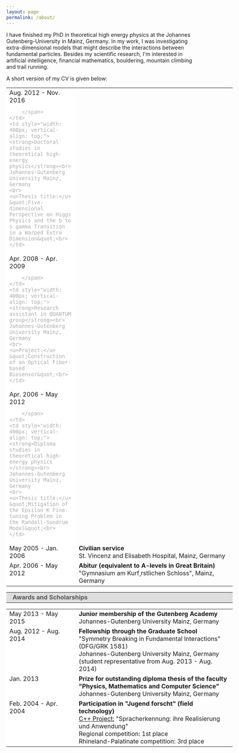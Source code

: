 ```yaml
---
layout: page
permalink: /about/
---
```


I have finished my PhD in theoretical high energy physics at the Johannes Gutenberg-University in Mainz, Germany. In my work, I was investigating extra-dimensional models that might describe the interactions between fundamental particles. Besides my scientific research, I'm interested in artificial intelligence, financial mathematics, bouldering, mountain climbing and trail running.

A short version of my CV is given below:

<table style="text-align: left; width: 600px;" border="0" cellpadding="2" cellspacing="2">
<tr>
	<td style="white-space: width: 200px; background-color: rgb(255, 255, 255); vertical-align: top;">
		Aug. 2012 - Nov. 2016 <br>
		<span style="color:#AAAAAA">
		
		</span>
	</td>
	<td style="width: 400px; vertical-align: top;">
	<strong>Doctoral studies in theoretical high-energy physics</strong><br> Johannes-Gutenberg University Mainz, Germany
	<br>
	<u>Thesis title:</u> &quot;Five-dimensional Perspective on Higgs Physics and the b to s gamma Transition in a Warped Extra Dimension&quot;<br>
	</td>
</tr>

<tr>
	<td style="white-space: width: 200px; background-color: rgb(255, 255, 255); vertical-align: top;">
		Apr. 2008 - Apr. 2009 <br>
		<span style="color:#AAAAAA">
		
		</span>
	</td>
	<td style="width: 400px; vertical-align: top;">
	<strong>Research assistant in QUANTUM group</strong><br> Johannes-Gutenberg University Mainz, Germany
	<br>
	<u>Project:</u> &quot;Construction of an Optical Fiber-based Biosensor&quot;<br>
	</td>
</tr>

<tr>
	<td style="white-space: width: 200px; background-color: rgb(255, 255, 255); vertical-align: top;">
		Apr. 2006 - May 2012 <br>
		<span style="color:#AAAAAA">
		
		</span>
	</td>
	<td style="width: 400px; vertical-align: top;">
	<strong>Diploma studies in theoretical high-energy physics </strong><br> Johannes-Gutenberg University Mainz, Germany
	<br>
	<u>Thesis title:</u> &quot;Mitigation of the Epsilon K Fine-tuning Problem in the Randall-Sundrum Model&quot;<br>
	</td>
</tr>
<tr>
	<td style="white-space: width: 200px; background-color: rgb(255, 255, 255); vertical-align: top;">
		May 2005 - Jan. 2006 <br>
		<span style="color:#AAAAAA">
		</span>
	</td>
	<td style="width: 400px; vertical-align: top;">
	<strong>Civilian service </strong><br>St. Vincenz and Elisabeth Hospital, Mainz, Germany
	<br>
	</td>
</tr>
<tr>
	<td style="white-space: width: 200px; background-color: rgb(255, 255, 255); vertical-align: top;">
		Apr. 2006 - May 2012 <br>
		<span style="color:#AAAAAA">
		</span>
	</td>
	<td style="width: 400px; vertical-align: top;">
	<strong>Abitur (equivalent to A-levels in Great Britain) </strong><br>&quot;Gymnasium am Kurf¸rstlichen Schloss&quot;, Mainz, Germany
	<br>
	</td>
</tr></table>

<table style="text-align: left; width: 600px;" border="0" cellpadding="2" cellspacing="2">
<tr>
<td style="white-space: nowrap; background-color: rgb(222, 222, 222); width: 800px;">
<b><font color="#555555">&nbsp; Awards and Scholarships </b></font></td>
</tr>
</tbody>
</table>

<table style="text-align: left; width: 600px;" border="0" cellpadding="2" cellspacing="2">
<tr>
	<td style="white-space: width: 200px; background-color: rgb(255, 255, 255); vertical-align: top;">
		May 2013 - May 2015<br>
		<span style="color:#AAAAAA">
		</span>
	</td>
	<td style="width: 400px; vertical-align: top;">
	<strong>Junior membership of the Gutenberg Academy</strong><br> Johannes-Gutenberg University Mainz, Germany
	<br>
	</td>
</tr>
<tr>
	<td style="white-space: width: 200px; background-color: rgb(255, 255, 255); vertical-align: top;">
		Aug. 2012 - Aug. 2014<br>
		<span style="color:#AAAAAA">
		</span>
	</td>
	<td style="width: 400px; vertical-align: top;">
	<strong>Fellowship through the Graduate School</strong><br>&quot;Symmetry Breaking in Fundamental Interactions&quot; (DFG/GRK 1581)<br>Johannes-Gutenberg University Mainz, Germany<br>(student representative from Aug. 2013 - Aug. 2014)
	<br>
	</td>
</tr>
<tr>
	<td style="white-space: width: 200px; background-color: rgb(255, 255, 255); vertical-align: top;">
		Jan. 2013<br>
		<span style="color:#AAAAAA">
		</span>
	</td>
	<td style="width: 400px; vertical-align: top;">
	<strong>Prize for outstanding diploma thesis of the faculty &quot;Physics, Mathematics and Computer Science&quot;</strong><br>Johannes-Gutenberg University Mainz, Germany
	<br>
	</td>
</tr>
<tr>
	<td style="white-space: width: 200px; background-color: rgb(255, 255, 255); vertical-align: top;">
		Feb. 2004 - Apr. 2004<br>
		<span style="color:#AAAAAA">
		</span>
	</td>
	<td style="width: 400px; vertical-align: top;">
	<strong>Participation in &quot;Jugend forscht&quot; (field technology)</strong>
<br><u>C++ Project:</u> &quot;Spracherkennung: ihre Realisierung und Anwendung&quot;<br>
Regional competition: 1st place<br>
Rhineland-Palatinate competition: 3rd place
	<br>
	</td>
</tr>
</table>
